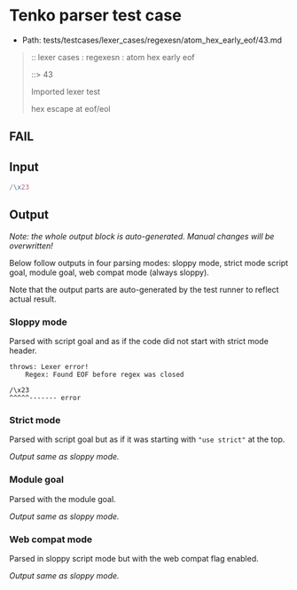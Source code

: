# Tenko parser test case

- Path: tests/testcases/lexer_cases/regexesn/atom_hex_early_eof/43.md

> :: lexer cases : regexesn : atom hex early eof
>
> ::> 43
>
> Imported lexer test
>
> hex escape at eof/eol

## FAIL

## Input

`````js
/\x23
`````

## Output

_Note: the whole output block is auto-generated. Manual changes will be overwritten!_

Below follow outputs in four parsing modes: sloppy mode, strict mode script goal, module goal, web compat mode (always sloppy).

Note that the output parts are auto-generated by the test runner to reflect actual result.

### Sloppy mode

Parsed with script goal and as if the code did not start with strict mode header.

`````
throws: Lexer error!
    Regex: Found EOF before regex was closed

/\x23
^^^^^------- error
`````

### Strict mode

Parsed with script goal but as if it was starting with `"use strict"` at the top.

_Output same as sloppy mode._

### Module goal

Parsed with the module goal.

_Output same as sloppy mode._

### Web compat mode

Parsed in sloppy script mode but with the web compat flag enabled.

_Output same as sloppy mode._
